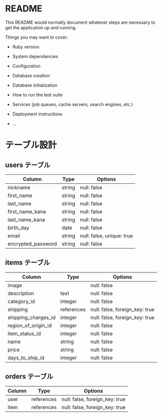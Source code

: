 # README

This README would normally document whatever steps are necessary to get the
application up and running.

Things you may want to cover:

* Ruby version

* System dependencies

* Configuration

* Database creation

* Database initialization

* How to run the test suite

* Services (job queues, cache servers, search engines, etc.)

* Deployment instructions

* ...

# テーブル設計

## users テーブル

| Column                       | Type     | Options                   |
| ---------------------------- | -------- | ------------------------- |
| nickname                     | string   | null: false               |
| first_name	               | string   | null: false               |
| last_name	                   | string   | null: false               |
| first_name_kana	           | string	  | null: false               |
| last_name_kana               | string   |	null: false               |
| birth_day	                   | date     | null: false               |
| email                        | string   | null: false, unique: true | 
| encrypted_password           | string   | null: false               |

## items テーブル

| Column              | Type       | Options                        |
| --------------------| ---------- | ------------------------------ |
| image               |            | null: false                    | ## 商品画像
| description         | text       | null: false                    | ## 商品の説明
| category_id         | integer    | null: false                    | ## カテゴリー
| shipping            | references | null: false, foreign_key: true | ## 配送
| shipping_charges_id | integer    | null: false, foreign_key: true | ## 配送料
| region_of_origin_id | integer    | null: false                    | ## 発送元の地域
| item_status_id      | integer    | null: false                    | ## 商品の状態
| name	              | string     | null: false                    | ## 商品名
| price	              | string     | null: false                    | ## 販売価格
| days_to_ship_id     | integer    | null: false                    | ## 発送までの日数 

## orders テーブル

| Column	    | Type	     | Options                        |
| ------------- | ---------- | ------------------------------ |
| user          | references | null: false, foreign_key: true |
| item          | references | null: false, foreign_key: true |

